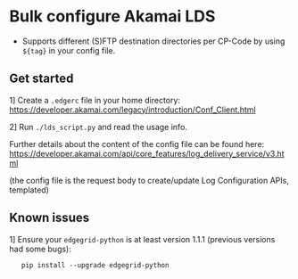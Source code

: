 # Bulk configure Akamai LDS

 - Supports different (S)FTP destination directories per CP-Code by using `${tag}` in your config file.

## Get started

1] Create a `.edgerc` file in your home directory:
   https://developer.akamai.com/legacy/introduction/Conf_Client.html

2] Run `./lds_script.py` and read the usage info.

Further details about the content of the config file can be found here:
https://developer.akamai.com/api/core_features/log_delivery_service/v3.html

(the config file is the request body to create/update Log Configuration APIs, templated)

## Known issues

1] Ensure your `edgegrid-python` is at least version 1.1.1 (previous versions had some bugs):

```
   pip install --upgrade edgegrid-python
```



